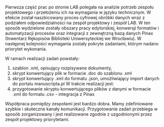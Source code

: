 Pierwsza część prac po stronie LAB polegała na analizie potrzeb zespołu projektowego i przełożeniu ich na wymagania w języku technicznym. W efekcie został naszkicowany proces cyfrowej obróbki danych wraz z podziałem odpowiedzialności na zespół projektowy i zespół LAB. W ten sposób wydzielone zostały obszary pracy edytorskiej, konwersji formatów i automatyzacji procesów oraz integracji z zewnętrzną bazą danych Pinax (Inwentarz Rękopisów Biblioteki Uniwersyteckiej we Wrocławiu). W następnej kolejności wymagania zostały pokryte zadaniami, którym nadano priorytet wykonania. 

W ramach realizacji zadań powstały: 
1. szablon .xml, opisujący rozpisywane dokumenty, 
2. skrypt konwertujący plik w formacie .doc do szablonu .xml 
3. skrypt konwertujący .xml do formatu .json, umożliwiający import danych do portalu manuscripta.pl
W trakcie realizacji jest:
4. przygotowanie skryptu konwertującego plików z danymi w formacie .xml do formatu .csv - integracja z Pinax

Współpraca pomiędzy zespołami jest bardzo dobra. Mamy zdefiniowane szybkie i skuteczne kanały komunikacji. Przygotowanie zadań przebiega w sposób zorganizowany i jest realizowane zgodnie z uzgodnionymi przez zespół projektowy priorytetami.